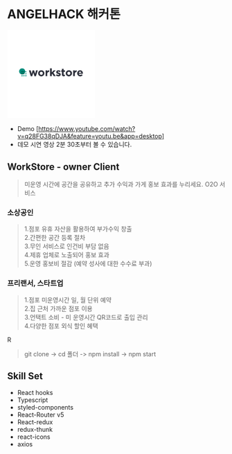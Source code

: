 # ANGELHACK 해커톤

<img src="./public/images/Logo.png" width="40%" height="30%" title="Workstore" alt="Workstore"></img>

* Demo [https://www.youtube.com/watch?v=q28FG38qDJA&feature=youtu.be&app=desktop]
* 데모 시연 영상 2분 30초부터 볼 수 있습니다.

## WorkStore - owner Client
> 미운영 시간에 공간을 공유하고 추가 수익과 가게 홍보 효과를 누리세요.
> O2O 서비스 

### 소상공인
>1.점포 유휴 자산을 활용하여 부가수익 창출    
>2.간편한 공간 등록 절차    
>3.무인 서비스로 인건비 부담 없음    
>4.제휴 업체로 노출되어 홍보 효과    
>5.운영 홍보비 절감 (예약 성사에 대한 수수료 부과)

### 프리랜서, 스타트업
>1.점포 미운영시간 일, 월 단위 예약     
>2.집 근처 가까운 점포 이용    
>3.언택트 소비 - 미 운영시간 QR코드로 출입 관리    
>4.다양한 점포 외식 할인 혜택   

R
> git clone -> cd 폴더 -> npm install -> npm start


## Skill Set

+ React hooks
+ Typescript
+ styled-components
+ React-Router v5
+ React-redux
+ redux-thunk
+ react-icons
+ axios